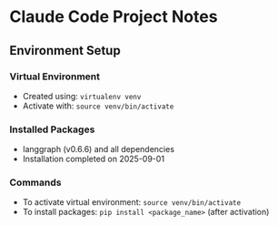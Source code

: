 # Claude Code Project Notes

## Environment Setup

### Virtual Environment
- Created using: `virtualenv venv`
- Activate with: `source venv/bin/activate`

### Installed Packages
- langgraph (v0.6.6) and all dependencies
- Installation completed on 2025-09-01

### Commands
- To activate virtual environment: `source venv/bin/activate`
- To install packages: `pip install <package_name>` (after activation)